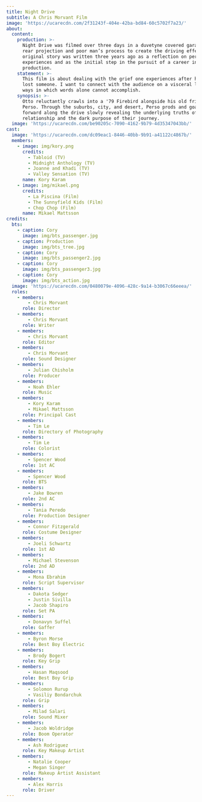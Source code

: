 ```yaml
---
title: Night Drive
subtitle: A Chris Morvant Film
image: 'https://ucarecdn.com/2f31243f-404e-42ba-bd84-60c5702f7a23/'
about:
  content:
    production: >-
      Night Drive was filmed over three days in a duvetyne covered garage using
      rear projection and poor man’s process to create the driving effect. The
      original story was written three years ago as a reflection on personal
      experiences and as the initial step in the pursuit of a career in film
      production.
    statement: >-
      This film is about dealing with the grief one experiences after having
      lost someone. I want to connect with the audience on a visceral level in
      ways in which words alone cannot accomplish.
    synopsis: >-
      Otto reluctantly crawls into a '79 Firebird alongside his old friend
      Perso. Through the suburbs, city, and desert, Perso prods and goads Otto
      forward along the drive slowly revealing the underlying truths of their
      relationship and the dark purpose of their journey.
  image: 'https://ucarecdn.com/be90205c-7090-4162-9b79-4d35347043bb/'
cast:
  image: 'https://ucarecdn.com/dc09eac1-8446-40bb-9b91-a41122c4867b/'
  members:
    - image: img/kory.png
      credits:
        - Tabloid (TV)
        - Midnight Anthology (TV)
        - Joanne and Khadi (TV)
        - Valley Sensation (TV)
      name: Kory Karam
    - image: img/mikael.png
      credits:
        - La Piscina (Film)
        - The Sunnyfield Kids (Film)
        - Chop Chop (Film)
      name: Mikael Mattsson
credits:
  bts:
    - caption: Cory
      image: img/bts_passenger.jpg
    - caption: Production
      image: img/bts_tree.jpg
    - caption: Cory
      image: img/bts_passenger2.jpg
    - caption: Cory
      image: img/bts_passenger3.jpg
    - caption: Cory
      image: img/bts_action.jpg
  image: 'https://ucarecdn.com/0480079e-4096-428c-9a14-b3067c66eeea/'
  roles:
    - members:
        - Chris Morvant
      role: Director
    - members:
        - Chris Morvant
      role: Writer
    - members:
        - Chris Morvant
      role: Editor
    - members:
        - Chris Morvant
      role: Sound Designer
    - members:
        - Julian Chisholm
      role: Producer
    - members:
        - Noah Ehler
      role: Music
    - members:
        - Kory Karam
        - Mikael Mattsson
      role: Principal Cast
    - members:
        - Tim Le
      role: Directory of Photography
    - members:
        - Tim Le
      role: Colorist
    - members:
        - Spencer Wood
      role: 1st AC
    - members:
        - Spencer Wood
      role: BTS
    - members:
        - Jake Bowren
      role: 2nd AC
    - members:
        - Tania Peredo
      role: Production Designer
    - members:
        - Connor Fitzgerald
      role: Costume Designer
    - members:
        - Joeli Schwartz
      role: 1st AD
    - members:
        - Michael Stevenson
      role: 2nd AD
    - members:
        - Mona Ebrahim
      role: Script Supervisor
    - members:
        - Dakota Sedger
        - Justin Sivilla
        - Jacob Shapiro
      role: Set PA
    - members:
        - Donavyn Suffel
      role: Gaffer
    - members:
        - Byron Morse
      role: Best Boy Electric
    - members:
        - Brody Bogert
      role: Key Grip
    - members:
        - Hasan Maqsood
      role: Best Boy Grip
    - members:
        - Solomon Rurup
        - Vasiliy Bondarchuk
      role: Grip
    - members:
        - Milad Salari
      role: Sound Mixer
    - members:
        - Jacob Woldridge
      role: Boom Operator
    - members:
        - Ash Rodriguez
      role: Key Makeup Artist
    - members:
        - Natalie Cooper
        - Megan Singer
      role: Makeup Artist Assistant
    - members:
        - Alex Harris
      role: Driver
---
```


